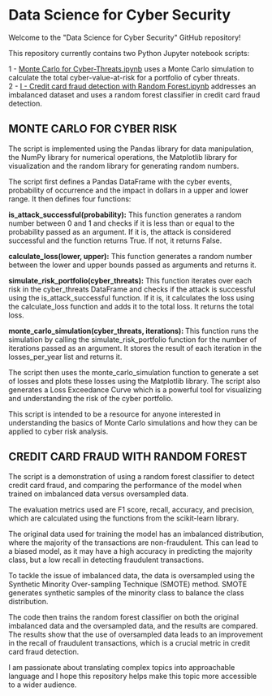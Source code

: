 # Data Science for Cyber Security


Welcome to the "Data Science for Cyber Security" GitHub repository!

This repository currently contains two Python Jupyter notebook scripts:<br>

1 - <a href="https://github.com/etherpixie/data_science_for_cyber_security/blob/main/Monte%20Carlo%20for%20Cyber-Threats.ipynb">Monte Carlo for Cyber-Threats.ipynb</a> uses a Monte Carlo simulation to calculate the total cyber-value-at-risk for a portfolio of cyber threats. <br>
2 - <a href="https://github.com/etherpixie/data_science_for_cyber_security/blob/main/I%20-%20Credit%20card%20fraud%20detection%20with%20Random%20Forest.ipynb">I - Credit card fraud detection with Random Forest.ipynb</a> addresses an imbalanced dataset and uses a random forest classifier in credit card fraud detection.

<H2>MONTE CARLO FOR CYBER RISK</H2>
The script is implemented using the Pandas library for data manipulation, the NumPy library for numerical operations, the Matplotlib library for visualization and the random library for generating random numbers.

The script first defines a Pandas DataFrame with the cyber events, probability of occurrence and the impact in dollars in a upper and lower range. It then defines four functions:

<b>is_attack_successful(probability):</b> This function generates a random number between 0 and 1 and checks if it is less than or equal to the probability passed as an argument. If it is, the attack is considered successful and the function returns True. If not, it returns False.

<b>calculate_loss(lower, upper):</b> This function generates a random number between the lower and upper bounds passed as arguments and returns it.

<b>simulate_risk_portfolio(cyber_threats):</b> This function iterates over each risk in the cyber_threats DataFrame and checks if the attack is successful using the is_attack_successful function. If it is, it calculates the loss using the calculate_loss function and adds it to the total loss. It returns the total loss.

<b>monte_carlo_simulation(cyber_threats, iterations): </b> This function runs the simulation by calling the simulate_risk_portfolio function for the number of iterations passed as an argument. It stores the result of each iteration in the losses_per_year list and returns it.

The script then uses the monte_carlo_simulation function to generate a set of losses and plots these losses using the Matplotlib library. The script also generates a Loss Exceedance Curve which is a powerful tool for visualizing and understanding the risk of the cyber portfolio.

This script is intended to be a resource for anyone interested in understanding the basics of Monte Carlo simulations and how they can be applied to cyber risk analysis. 

<H2>CREDIT CARD FRAUD WITH RANDOM FOREST</H2>
The script is a demonstration of using a random forest classifier to detect credit card fraud, and comparing the performance of the model when trained on imbalanced data versus oversampled data.

The evaluation metrics used are F1 score, recall, accuracy, and precision, which are calculated using the functions from the scikit-learn library.

The original data used for training the model has an imbalanced distribution, where the majority of the transactions are non-fraudulent. This can lead to a biased model, as it may have a high accuracy in predicting the majority class, but a low recall in detecting fraudulent transactions.

To tackle the issue of imbalanced data, the data is oversampled using the Synthetic Minority Over-sampling Technique (SMOTE) method. SMOTE generates synthetic samples of the minority class to balance the class distribution.

The code then trains the random forest classifier on both the original imbalanced data and the oversampled data, and the results are compared. The results show that the use of oversampled data leads to an improvement in the recall of fraudulent transactions, which is a crucial metric in credit card fraud detection.

I am passionate about translating complex topics into approachable language and I hope this repository helps make this topic more accessible to a wider audience.
